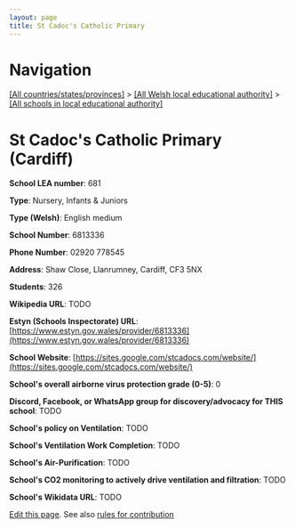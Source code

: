 ```yaml
---
layout: page
title: St Cadoc's Catholic Primary
---
```

# Navigation

[[All countries/states/provinces]](../../..) > [[All Welsh local educational authority]](../..) > [[All schools in local educational authority]](..)

# St Cadoc's Catholic Primary (Cardiff)

**School LEA number**: 681

**Type**: Nursery, Infants & Juniors

**Type (Welsh)**: English medium

**School Number**: 6813336

**Phone Number**: 02920 778545

**Address**: Shaw Close, Llanrumney, Cardiff, CF3 5NX

**Students**: 326

**Wikipedia URL**: TODO

**Estyn (Schools Inspectorate) URL**: [https://www.estyn.gov.wales/provider/6813336](https://www.estyn.gov.wales/provider/6813336)

**School Website**: [https://sites.google.com/stcadocs.com/website/](https://sites.google.com/stcadocs.com/website/)

**School's overall airborne virus protection grade (0-5)**: 0

**Discord, Facebook, or WhatsApp group for discovery/advocacy for THIS school**: TODO

**School's policy on Ventilation**: TODO

**School's Ventilation Work Completion**: TODO

**School's Air-Purification**: TODO

**School's CO2 monitoring to actively drive ventilation and filtration**: TODO

**School's Wikidata URL**: TODO




[Edit this page](https://github.com/VentilationProject/Wales/edit/prif/./Cardiff/St_Cadoc's_Catholic_Primary.md). See also [rules for contribution](../../../contribution-rules/)
